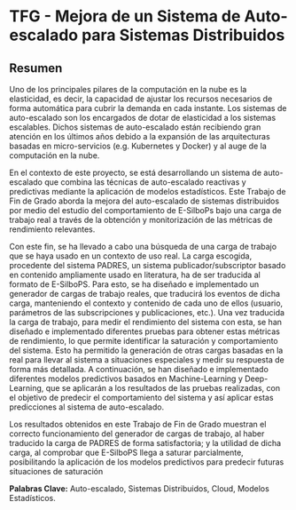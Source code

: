 # TFG - Mejora de un Sistema de Auto-escalado para Sistemas Distribuidos
## Resumen
Uno de los principales pilares de la computación en la nube es la elasticidad, es decir, la capacidad de ajustar los recursos necesarios de forma automática para cubrir la demanda en cada instante. Los sistemas de auto-escalado son los encargados de dotar de elasticidad a los sistemas escalables. Dichos sistemas de auto-escalado están recibiendo gran atención en los últimos años debido a la expansión de las arquitecturas basadas en micro-servicios (e.g. Kubernetes y Docker) y al auge de la computación en la nube.

En el contexto de este proyecto, se está desarrollando un sistema de auto-escalado que combina las técnicas de auto-escalado reactivas y predictivas mediante la aplicación de modelos estadísticos.
Este Trabajo de Fin de Grado aborda la mejora del auto-escalado de sistemas distribuidos por medio del estudio del comportamiento de E-SilboPs bajo una carga de trabajo real a través de la obtención y monitorización de las métricas de rendimiento relevantes.

Con este fin, se ha llevado a cabo una búsqueda de una carga de trabajo que se haya usado en un contexto de uso real. La carga escogida, procedente del sistema PADRES, un sistema publicador/subscriptor basado en contenido ampliamente usado en literatura, ha de ser traducida al formato de E-SilboPS. Para esto, se ha diseñado e implementado un generador de cargas de trabajo reales, que traducirá los eventos de dicha carga, manteniendo el contexto y contenido de cada uno de ellos (usuario, parámetros de las subscripciones y publicaciones, etc.).
Una vez traducida la carga de trabajo, para medir el rendimiento del sistema con esta, se han diseñado e implementado diferentes pruebas para obtener estas métricas de rendimiento, lo que permite identificar la saturación y comportamiento del sistema.
Esto ha permitido la generación de otras cargas basadas en la real para llevar al sistema a situaciones especiales y medir su respuesta de forma más detallada.
A continuación, se han diseñado e implementado diferentes modelos predictivos basados en Machine-Learning y Deep-Learning, que se aplicarán a los resultados de las pruebas realizadas, con el objetivo de predecir el comportamiento del sistema y así aplicar estas predicciones al sistema de auto-escalado.

Los resultados obtenidos en este Trabajo de Fin de Grado muestran el correcto funcionamiento del generador de cargas de trabajo, al haber traducido la carga de PADRES de forma satisfactoria; y la utilidad de dicha carga, al comprobar que E-SilboPS llega a saturar parcialmente, posibilitando la aplicación de los modelos predictivos para predecir futuras situaciones de saturación

**Palabras Clave:** Auto-escalado, Sistemas Distribuidos, Cloud, Modelos Estadísticos.
